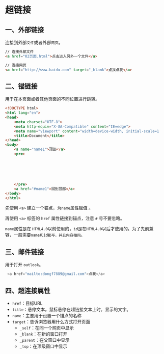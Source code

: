 # 超链接

## 一、外部链接

连接到外部`文件`或者外部`网页`。

```html
// 连接外部文件
<a href="02页面.html">点击进入另外一个文件</a>

// 连接网页
<a href="http://www.baidu.com" target="_blank">点我点我</a>
```

## 二、锚链接

用于在本页面或者其他页面的不同位置进行跳转。

```html
<!DOCTYPE html>
<html lang="en">
<head>
    <meta charset="UTF-8">
    <meta http-equiv="X-UA-Compatible" content="IE=edge">
    <meta name="viewport" content="width=device-width, initial-scale=1.0">
    <title>Document</title>
</head>
<body>
    <a name="name1">顶部</a>
    <pre>






    </pre>
    <a href="#name1">回到顶部</a>
</body>
</html>
```

先使用 `<a>` 建立一个锚点，为`name`属性赋值 。

再使用 `<a>` 标签的 `href` 属性链接到锚点，注意 `#` 号不要忽略。

`name`属性是在 `HTML4.0`以前使用的，`id`是在`HTML4.0`以后才使用的。为了先前兼容，一般需要`name和id都写，并且内容相同`。

## 三、邮件链接

用于打开 `outlook`。

```java
 <a href="mailto:dongf7889@gmail.com">点我</a> 
```

## 四、超连接属性

- `href`：目标URL
- `title`：悬停文本。鼠标悬停在超链接文本上时，显示的文字。
- `name`：主要用于设置一个锚点的名称
- `target`：告诉浏览器用什么方式打开页面
  - `_self`：在同一个网页中显示
  - `_blank`：在新的窗口打开
  - `_parent`：在父窗口中显示
  - `_top`：在顶级窗口中显示